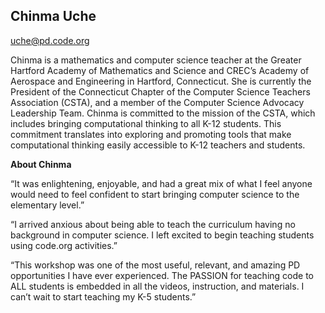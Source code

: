 ## Chinma Uche

[uche@pd.code.org](mailto:uche@pd.code.org)

Chinma is a mathematics and computer science teacher at the Greater Hartford Academy of Mathematics and Science and CREC’s Academy of Aerospace and Engineering in Hartford, Connecticut. She is currently the President of the Connecticut Chapter of the Computer Science Teachers Association (CSTA), and a member of the Computer Science Advocacy Leadership Team. Chinma is committed to the mission of the CSTA, which includes bringing computational thinking to all K-12 students. This commitment translates into exploring and promoting tools that make computational thinking easily accessible to K-12 teachers and students.

**About Chinma**

“It was enlightening, enjoyable, and had a great mix of what I feel anyone would need to feel confident to start bringing computer science to the elementary level.”

“I arrived anxious about being able to teach the curriculum having no background in computer science. I left excited to begin teaching students using code.org activities.”

“This workshop was one of the most useful, relevant, and amazing PD opportunities I have ever experienced. The PASSION for teaching code to ALL students is embedded in all the videos, instruction, and materials. I can’t wait to start teaching my K-5 students.”

